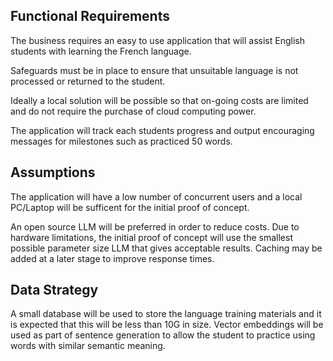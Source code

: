 ## Functional Requirements

The business requires an easy to use application that will assist English students with learning the French language.

Safeguards must be in place to ensure that unsuitable language is not processed or returned to the student.

Ideally a local solution will be possible so that on-going costs are limited and do not require the purchase of cloud computing power.

The application will track each students progress and output encouraging messages for milestones such as practiced 50 words.

## Assumptions

The application will have a low number of concurrent users and a local PC/Laptop will be sufficent for the initial proof of concept.

An open source LLM will be preferred in order to reduce costs.  Due to hardware limitations, the initial proof of concept will use the smallest possible parameter size LLM that gives acceptable results.  Caching may be added at a later stage to improve response times.

## Data Strategy

A small database will be used to store the language training materials and it is expected that this will be less than 10G in size.  Vector embeddings will be used as part of sentence generation to allow the student to practice using words with similar semantic meaning.
